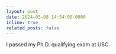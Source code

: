 ```yaml
---
layout: post
date: 2024-05-08 14:54:00-0000
inline: true
related_posts: false
---
```


I passed my Ph.D. qualifying exam at USC.